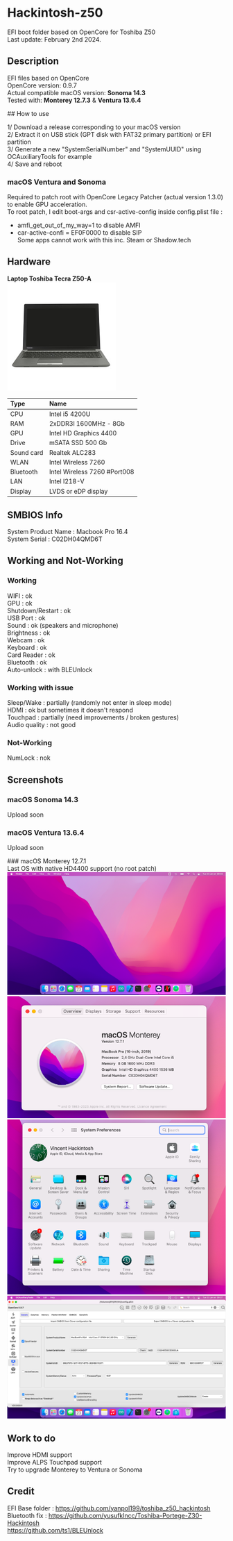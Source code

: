 # Hackintosh-z50

EFI boot folder based on OpenCore for Toshiba Z50  
Last update: February 2nd 2024. 

## Description

EFI files based on OpenCore  
OpenCore version: 0.9.7  
Actual compatible macOS version: __Sonoma 14.3__  
Tested with: __Monterey 12.7.3__ & __Ventura 13.6.4__  

## How to use

1/ Download a release corresponding to your macOS version  
2/ Extract it on USB stick (GPT disk with FAT32 primary partition) or EFI partition  
3/ Generate a new "SystemSerialNumber" and "SystemUUID" using OCAuxiliaryTools for example  
4/ Save and reboot  

### macOS Ventura and Sonoma

Required to patch root with OpenCore Legacy Patcher (actual version 1.3.0)  to enable GPU acceleration.  
To root patch, I edit boot-args and csr-active-config inside config.plist file :  
- amfi_get_out_of_my_way=1 to disable AMFI  
- car-active-confi = EF0F0000 to disable SIP  
Some apps cannot work with this inc. Steam or Shadow.tech  

## Hardware

__Laptop Toshiba Tecra Z50-A__  
![Toshiba Tecra Z50](/Assets/TecraZ50.jpeg "Toshiba Tecra Z50")


| Type	| Name                   |
|:------|:-----------------------|
| CPU	| Intel i5 4200U	 |
| RAM	| 2xDDR3l 1600MHz - 8Gb  |
| GPU	| Intel HD Graphics 4400 |
| Drive	| mSATA SSD 500 Gb	 |
| Sound	card	| Realtek ALC283	 |
| WLAN	| Intel Wireless 7260 	 |
| Bluetooth | Intel Wireless 7260 #Port008 |
| LAN	| Intel I218-V 		 |
| Display | LVDS or eDP display |

## SMBIOS Info

System Product Name : Macbook Pro 16.4  
System Serial : C02DH04QMD6T  

## Working and Not-Working

### Working
WIFI : ok  
GPU : ok   
Shutdown/Restart : ok  
USB Port : ok  
Sound : ok (speakers and microphone)  
Brightness : ok  
Webcam : ok  
Keyboard : ok  
Card Reader : ok  
Bluetooth : ok  
Auto-unlock : with BLEUnlock

### Working with issue

Sleep/Wake : partially (randomly not enter in sleep mode)  
HDMI : ok but sometimes it doesn't respond  
Touchpad : partially (need improvements / broken gestures)    
Audio quality : not good

### Not-Working
 
NumLock : nok  

## Screenshots

### macOS Sonoma 14.3  
Upload soon  

### macOS Ventura 13.6.4  
Upload soon  

### macOS Monterey 12.7.1  
Last OS with native HD4400 support (no root patch)  
![Toshiba Tecra Z50 Monterey](/Assets/Monterey.png "Toshiba Tecra Z50")
![Toshiba Tecra Z50 SystemInfo](/Assets/SystemInfo.png "Toshiba Tecra Z50")
![Toshiba Tecra Z50 SystemSettings](/Assets/SystemSettings.png "Toshiba Tecra Z50")
![Toshiba Tecra Z50 OCAuxiliaryTools](/Assets/OCAuxiliaryTools.png "Toshiba Tecra Z50")

## Work to do

Improve HDMI support  
Improve ALPS Touchpad support  
Try to upgrade Monterey to Ventura or Sonoma  

## Credit

EFI Base folder : https://github.com/yanpol199/toshiba_z50_hackintosh  
Bluetooth fix : https://github.com/yusufklncc/Toshiba-Portege-Z30-Hackintosh  
https://github.com/ts1/BLEUnlock  
